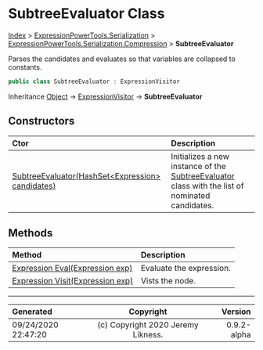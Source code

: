 ﻿# SubtreeEvaluator Class

[Index](../index.md) > [ExpressionPowerTools.Serialization](ExpressionPowerTools.Serialization.a.md) > [ExpressionPowerTools.Serialization.Compression](ExpressionPowerTools.Serialization.Compression.n.md) > **SubtreeEvaluator**

Parses the candidates and evaluates so that variables are collapsed to constants.

```csharp
public class SubtreeEvaluator : ExpressionVisitor
```

Inheritance [Object](https://docs.microsoft.com/dotnet/api/system.object) → [ExpressionVisitor](https://docs.microsoft.com/dotnet/api/system.linq.expressions.expressionvisitor) → **SubtreeEvaluator**

## Constructors

| Ctor | Description |
| :-- | :-- |
| [SubtreeEvaluator(HashSet&lt;Expression> candidates)](ExpressionPowerTools.Serialization.Compression.SubtreeEvaluator.ctor.md#subtreeevaluatorhashsetexpression-candidates) | Initializes a new instance of the [SubtreeEvaluator](ExpressionPowerTools.Serialization.Compression.SubtreeEvaluator.cs.md) class            with the list of nominated candidates. |
## Methods

| Method | Description |
| :-- | :-- |
| [Expression Eval(Expression exp)](ExpressionPowerTools.Serialization.Compression.SubtreeEvaluator.Eval.m.md) | Evaluate the expression. |
| [Expression Visit(Expression exp)](ExpressionPowerTools.Serialization.Compression.SubtreeEvaluator.Visit.m.md) | Vists the node. |

---

| Generated | Copyright | Version |
| :-- | :-: | --: |
| 09/24/2020 22:47:20 | (c) Copyright 2020 Jeremy Likness. | 0.9.2-alpha |
